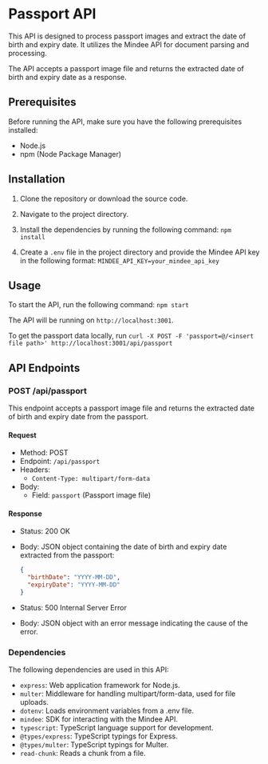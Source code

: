 # Passport API

This API is designed to process passport images and extract the date of birth and expiry date. It utilizes the Mindee API for document parsing and processing.

The API accepts a passport image file and returns the extracted date of birth and expiry date as a response.

## Prerequisites

Before running the API, make sure you have the following prerequisites installed:

- Node.js
- npm (Node Package Manager)

## Installation

1. Clone the repository or download the source code.
2. Navigate to the project directory.
3. Install the dependencies by running the following command: `npm install`

4. Create a `.env` file in the project directory and provide the Mindee API key in the following format: `MINDEE_API_KEY=your_mindee_api_key`

## Usage

To start the API, run the following command: `npm start`

The API will be running on `http://localhost:3001`.

To get the passport data locally, run `curl -X POST -F 'passport=@/<insert file path>' http://localhost:3001/api/passport `

## API Endpoints

### POST /api/passport

This endpoint accepts a passport image file and returns the extracted date of birth and expiry date from the passport.

#### Request

- Method: POST
- Endpoint: `/api/passport`
- Headers:
  - `Content-Type: multipart/form-data`
- Body:
  - Field: `passport` (Passport image file)

#### Response

- Status: 200 OK
- Body: JSON object containing the date of birth and expiry date extracted from the passport:

  ```json
  {
    "birthDate": "YYYY-MM-DD",
    "expiryDate": "YYYY-MM-DD"
  }
  ```

- Status: 500 Internal Server Error
- Body: JSON object with an error message indicating the cause of the error.

### Dependencies

The following dependencies are used in this API:

- `express`: Web application framework for Node.js.
- `multer`: Middleware for handling multipart/form-data, used for file uploads.
- `dotenv`: Loads environment variables from a .env file.
- `mindee`: SDK for interacting with the Mindee API.
- `typescript`: TypeScript language support for development.
- `@types/express`: TypeScript typings for Express.
- `@types/multer`: TypeScript typings for Multer.
- `read-chunk`: Reads a chunk from a file.

